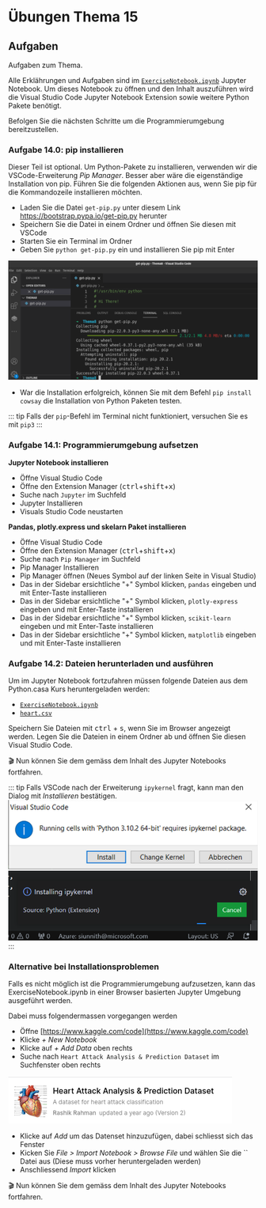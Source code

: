 # Übungen Thema 15

## Aufgaben

Aufgaben zum Thema.

Alle Erklährungen und Aufgaben sind im [`ExerciseNotebook.ipynb`](https://raw.githubusercontent.com/janikvonrotz/python.casa/main/topic-15/ExerciseNotebook.ipynb) Jupyter Notebook. Um dieses Notebook zu öffnen und den Inhalt auszuführen wird die Visual Studio Code Jupyter Notebook Extension sowie weitere Python Pakete benötigt. 

Befolgen Sie die nächsten Schritte um die Programmierumgebung bereitzustellen.

### Aufgabe 14.0: pip installieren

Dieser Teil ist optional. Um Python-Pakete zu installieren, verwenden wir die VSCode-Erweiterung *Pip Manager*. Besser aber wäre die eigenständige Installation von pip. Führen Sie die folgenden Aktionen aus, wenn Sie pip für die Kommandozeile installieren möchten.

* Laden Sie die Datei `get-pip.py` unter diesem Link <https://bootstrap.pypa.io/get-pip.py> herunter
* Speichern Sie die Datei in einem Ordner und öffnen Sie diesen mit VSCode
* Starten Sie ein Terminal im Ordner
* Geben Sie `python get-pip.py` ein und installieren Sie pip mit Enter

![](pip-install.png)

* War die Installation erfolgreich, können Sie mit dem Befehl `pip install cowsay` die Installation von Python Paketen testen.

::: tip
Falls der `pip`-Befehl im Terminal nicht funktioniert, versuchen Sie es mit `pip3`
:::

### Aufgabe 14.1:  Programmierumgebung aufsetzen

**Jupyter Notebook installieren**

* Öffne Visual Studio Code
* Öffne den Extension Manager (<kbd>ctrl</kbd>+<kbd>shift</kbd>+<kbd>x</kbd>)
* Suche nach `Jupyter` im Suchfeld
* Jupyter Installieren
* Visuals Studio Code neustarten

**Pandas, plotly.express und skelarn Paket installieren**

* Öffne Visual Studio Code
* Öffne den Extension Manager (<kbd>ctrl</kbd>+<kbd>shift</kbd>+<kbd>x</kbd>)
* Suche nach `Pip Manager` im Suchfeld
* Pip Manager Installieren
* Pip Manager öffnen (Neues Symbol auf der linken Seite in Visual Studio)
* Das in der Sidebar ersichtliche "+" Symbol klicken, `pandas` eingeben und mit Enter-Taste installieren
* Das in der Sidebar ersichtliche "+" Symbol klicken, `plotly-express` eingeben und mit Enter-Taste installieren
* Das in der Sidebar ersichtliche "+" Symbol klicken, `scikit-learn` eingeben und mit Enter-Taste installieren
* Das in der Sidebar ersichtliche "+" Symbol klicken, `matplotlib` eingeben und mit Enter-Taste installieren

### Aufgabe 14.2:  Dateien herunterladen und ausführen

Um im Jupyter Notebook fortzufahren müssen folgende Dateien aus dem Python.casa Kurs heruntergeladen werden:

* [`ExerciseNotebook.ipynb`](https://raw.githubusercontent.com/janikvonrotz/python.casa/main/topic-15/ExerciseNotebook.ipynb)
* [`heart.csv`](https://raw.githubusercontent.com/janikvonrotz/python.casa/main/topic-15/heart.csv)

Speichern Sie Dateien mit <kbd>ctrl</kbd> + <kbd>s</kbd>, wenn Sie im Browser angezeigt werden.  Legen Sie die Dateien in einem Ordner ab und öffnen Sie diesen Visual Studio Code.

🎬 Nun können Sie dem gemäss dem Inhalt des Jupyter Notebooks fortfahren.

::: tip
Falls VSCode nach der Erweiterung `ipykernel` fragt, kann man den Dialog mit *Installieren* bestätigen.
![](ipykernel-prompt.png)
![](ipykernel.png)
:::

### Alternative bei Installationsproblemen

Falls es nicht möglich ist die Programmierumgebung aufzusetzen, kann das ExerciseNotebook.ipynb in einer Browser basierten Jupyter Umgebung ausgeführt werden.

Dabei muss folgendermassen vorgegangen werden
* Öffne [https://www.kaggle.com/code](https://www.kaggle.com/code)
* Klicke *+ New Notebook*
* Klicke auf *+ Add Data* oben rechts
* Suche nach `Heart Attack Analysis & Prediction Dataset` im Suchfenster oben rechts

![](kaggle-heart-attack-data.png)

* Klicke auf *Add* um das Datenset hinzuzufügen, dabei schliesst sich das Fenster
* Kicken Sie *File > Import Notebook > Browse File* und wählen Sie die `` Datei aus (Diese muss vorher heruntergeladen werden)
* Anschliessend *Import* klicken

🎬 Nun können Sie dem gemäss dem Inhalt des Jupyter Notebooks fortfahren.
